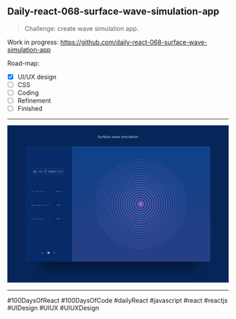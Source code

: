 ## Daily-react-068-surface-wave-simulation-app

> Challenge: create wave simulation app.

Work in progress: https://github.com/daily-react-068-surface-wave-simulation-app


Road-map:

- [x] UI/UX design
- [ ] CSS
- [ ] Coding
- [ ] Refinement
- [ ] Finished

---

![Alt text](src/images/daily-react-068-surface-wave-simulation-app.png?raw=true "App UI")

---

#100DaysOfReact #100DaysOfCode #dailyReact #javascript #react #reactjs #UIDesign #UIUX #UIUXDesign
